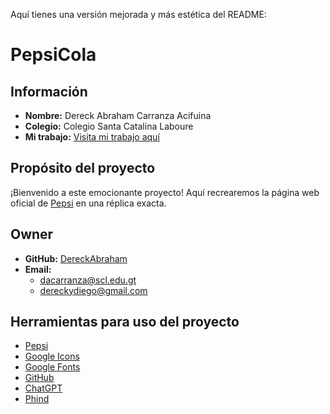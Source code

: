 Aquí tienes una versión mejorada y más estética del README:

# PepsiCola

## Información
- **Nombre:** Dereck Abraham Carranza Acifuina
- **Colegio:** Colegio Santa Catalina Laboure
- **Mi trabajo:** [Visita mi trabajo aquí](https://dereckabraham.github.io/PepsiCola/)

## Propósito del proyecto
¡Bienvenido a este emocionante proyecto! Aquí recrearemos la página web oficial de [Pepsi](https://www.pepsi.com/) en una réplica exacta.

## Owner
- **GitHub:** [DereckAbraham](https://github.com/DereckAbraham)
- **Email:** 
  - dacarranza@scl.edu.gt
  - dereckydiego@gmail.com 

## Herramientas para uso del proyecto
- [Pepsi](https://www.pepsi.com/)
- [Google Icons](https://fonts.google.com/icons)
- [Google Fonts](https://fonts.google.com/)
- [GitHub](https://github.com/)
- [ChatGPT](https://chatgpt.com/?oai-dm=1)
- [Phind](https://www.phind.com/search?home=true)
